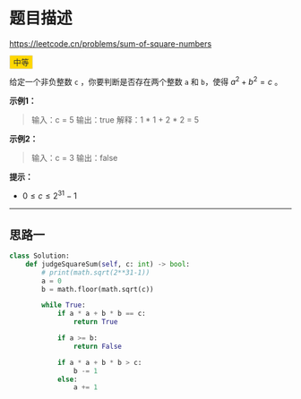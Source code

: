 # 题目描述
https://leetcode.cn/problems/sum-of-square-numbers <br>

<!-- <span style="padding: 3px 6px; font-size: 14px; background-color: #32CD32; border: 1px solid #ddd; border-radius: 3px; color: #333; margin-right: 5px;">简单</span> -->
<!-- <span style="padding: 3px 6px; font-size: 14px; background-color: #FF4500; border: 1px solid #ddd; border-radius: 3px; color: #333; margin-right: 5px;">困难</span> -->
<div>
<span style="padding: 3px 6px; font-size: 14px; background-color: #FFD700; border: 1px solid #ddd; border-radius: 3px; color: #333; margin-right: 5px;">中等</span>
<!-- <span style="padding: 3px 6px; font-size: 14px; background-color: #f0f0f0; border: 1px solid #ddd; border-radius: 3px; color: #333; margin-right: 5px;">链表</span> -->
</div>

给定一个非负整数 `c` ，你要判断是否存在两个整数 `a` 和 `b`，使得 $a^2 + b^2 = c$ 。

**示例1：**
>输入：c = 5
>输出：true
>解释：1 * 1 + 2 * 2 = 5

**示例2：**
>输入：c = 3
>输出：false

**提示：**
- $0 \le c \le 2^{31}-1$

----

## 思路一

```python
class Solution:
    def judgeSquareSum(self, c: int) -> bool:
        # print(math.sqrt(2**31-1))
        a = 0
        b = math.floor(math.sqrt(c))

        while True:
            if a * a + b * b == c:
                return True

            if a >= b:
                return False

            if a * a + b * b > c:
                b -= 1
            else:
                a += 1

```
